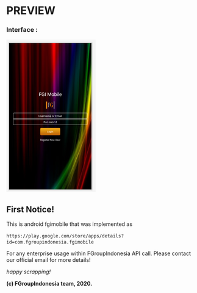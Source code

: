 # PREVIEW

### Interface :
![fgi_mobile](images/fgi_mobile.png)

## First Notice!

This is android fgimobile that was implemented as 
```
https://play.google.com/store/apps/details?id=com.fgroupindonesia.fgimobile
```

For any enterprise usage within FGroupIndonesia API call. Please contact our official email for more details!

*happy scrapping!*




**(c) FGroupIndonesia team, 2020.**

